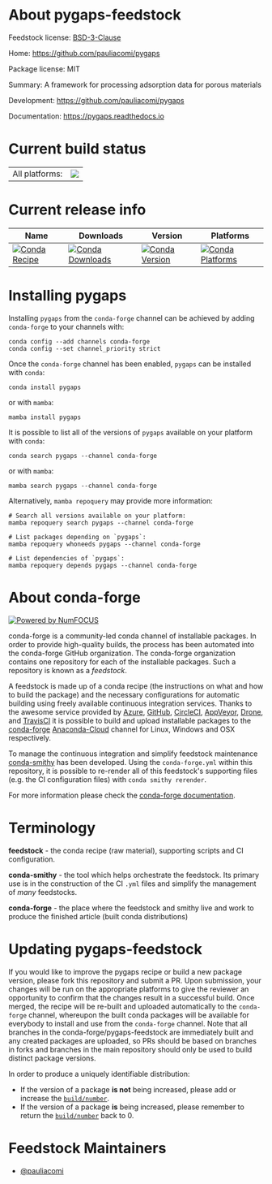 About pygaps-feedstock
======================

Feedstock license: [BSD-3-Clause](https://github.com/conda-forge/pygaps-feedstock/blob/main/LICENSE.txt)

Home: https://github.com/pauliacomi/pygaps

Package license: MIT

Summary: A framework for processing adsorption data for porous materials

Development: https://github.com/pauliacomi/pygaps

Documentation: https://pygaps.readthedocs.io

Current build status
====================


<table><tr><td>All platforms:</td>
    <td>
      <a href="https://dev.azure.com/conda-forge/feedstock-builds/_build/latest?definitionId=15566&branchName=main">
        <img src="https://dev.azure.com/conda-forge/feedstock-builds/_apis/build/status/pygaps-feedstock?branchName=main">
      </a>
    </td>
  </tr>
</table>

Current release info
====================

| Name | Downloads | Version | Platforms |
| --- | --- | --- | --- |
| [![Conda Recipe](https://img.shields.io/badge/recipe-pygaps-green.svg)](https://anaconda.org/conda-forge/pygaps) | [![Conda Downloads](https://img.shields.io/conda/dn/conda-forge/pygaps.svg)](https://anaconda.org/conda-forge/pygaps) | [![Conda Version](https://img.shields.io/conda/vn/conda-forge/pygaps.svg)](https://anaconda.org/conda-forge/pygaps) | [![Conda Platforms](https://img.shields.io/conda/pn/conda-forge/pygaps.svg)](https://anaconda.org/conda-forge/pygaps) |

Installing pygaps
=================

Installing `pygaps` from the `conda-forge` channel can be achieved by adding `conda-forge` to your channels with:

```
conda config --add channels conda-forge
conda config --set channel_priority strict
```

Once the `conda-forge` channel has been enabled, `pygaps` can be installed with `conda`:

```
conda install pygaps
```

or with `mamba`:

```
mamba install pygaps
```

It is possible to list all of the versions of `pygaps` available on your platform with `conda`:

```
conda search pygaps --channel conda-forge
```

or with `mamba`:

```
mamba search pygaps --channel conda-forge
```

Alternatively, `mamba repoquery` may provide more information:

```
# Search all versions available on your platform:
mamba repoquery search pygaps --channel conda-forge

# List packages depending on `pygaps`:
mamba repoquery whoneeds pygaps --channel conda-forge

# List dependencies of `pygaps`:
mamba repoquery depends pygaps --channel conda-forge
```


About conda-forge
=================

[![Powered by
NumFOCUS](https://img.shields.io/badge/powered%20by-NumFOCUS-orange.svg?style=flat&colorA=E1523D&colorB=007D8A)](https://numfocus.org)

conda-forge is a community-led conda channel of installable packages.
In order to provide high-quality builds, the process has been automated into the
conda-forge GitHub organization. The conda-forge organization contains one repository
for each of the installable packages. Such a repository is known as a *feedstock*.

A feedstock is made up of a conda recipe (the instructions on what and how to build
the package) and the necessary configurations for automatic building using freely
available continuous integration services. Thanks to the awesome service provided by
[Azure](https://azure.microsoft.com/en-us/services/devops/), [GitHub](https://github.com/),
[CircleCI](https://circleci.com/), [AppVeyor](https://www.appveyor.com/),
[Drone](https://cloud.drone.io/welcome), and [TravisCI](https://travis-ci.com/)
it is possible to build and upload installable packages to the
[conda-forge](https://anaconda.org/conda-forge) [Anaconda-Cloud](https://anaconda.org/)
channel for Linux, Windows and OSX respectively.

To manage the continuous integration and simplify feedstock maintenance
[conda-smithy](https://github.com/conda-forge/conda-smithy) has been developed.
Using the ``conda-forge.yml`` within this repository, it is possible to re-render all of
this feedstock's supporting files (e.g. the CI configuration files) with ``conda smithy rerender``.

For more information please check the [conda-forge documentation](https://conda-forge.org/docs/).

Terminology
===========

**feedstock** - the conda recipe (raw material), supporting scripts and CI configuration.

**conda-smithy** - the tool which helps orchestrate the feedstock.
                   Its primary use is in the construction of the CI ``.yml`` files
                   and simplify the management of *many* feedstocks.

**conda-forge** - the place where the feedstock and smithy live and work to
                  produce the finished article (built conda distributions)


Updating pygaps-feedstock
=========================

If you would like to improve the pygaps recipe or build a new
package version, please fork this repository and submit a PR. Upon submission,
your changes will be run on the appropriate platforms to give the reviewer an
opportunity to confirm that the changes result in a successful build. Once
merged, the recipe will be re-built and uploaded automatically to the
`conda-forge` channel, whereupon the built conda packages will be available for
everybody to install and use from the `conda-forge` channel.
Note that all branches in the conda-forge/pygaps-feedstock are
immediately built and any created packages are uploaded, so PRs should be based
on branches in forks and branches in the main repository should only be used to
build distinct package versions.

In order to produce a uniquely identifiable distribution:
 * If the version of a package **is not** being increased, please add or increase
   the [``build/number``](https://docs.conda.io/projects/conda-build/en/latest/resources/define-metadata.html#build-number-and-string).
 * If the version of a package **is** being increased, please remember to return
   the [``build/number``](https://docs.conda.io/projects/conda-build/en/latest/resources/define-metadata.html#build-number-and-string)
   back to 0.

Feedstock Maintainers
=====================

* [@pauliacomi](https://github.com/pauliacomi/)

